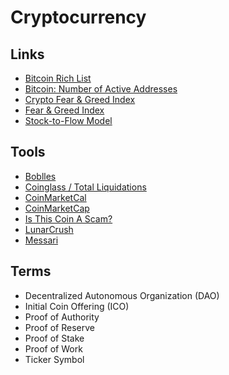 # Cryptocurrency

## Links

- [Bitcoin Rich List](https://bitinfocharts.com/top-100-richest-bitcoin-addresses.html)
- [Bitcoin: Number of Active Addresses](https://studio.glassnode.com/metrics?a=BTC&m=addresses.ActiveCount)
- [Crypto Fear & Greed Index](https://alternative.me/crypto/fear-and-greed-index/)
- [Fear & Greed Index](https://money.cnn.com/data/fear-and-greed/)
- [Stock-to-Flow Model](https://lookintobitcoin.com/charts/stock-to-flow-model/)

## Tools

- [Boblles](https://boblles.com/)
- [Coinglass / Total Liquidations](https://coinglass.com/LiquidationData)
- [CoinMarketCal](https://coinmarketcal.com/en/)
- [CoinMarketCap](https://coinmarketcap.com/)
- [Is This Coin A Scam?](https://isthiscoinascam.com/)
- [LunarCrush](https://lunarcrush.com/)
- [Messari](https://messari.io/)

<!--
https://messari.io/
https://coincodex.com/
-->

## Terms

- Decentralized Autonomous Organization (DAO)
- Initial Coin Offering (ICO)
- Proof of Authority
- Proof of Reserve
- Proof of Stake
- Proof of Work
- Ticker Symbol

<!--
S&P 500
-->

<!--
https://app.anchorprotocol.com/
https://aave.com/
https://pancakeswap.finance/
-->

